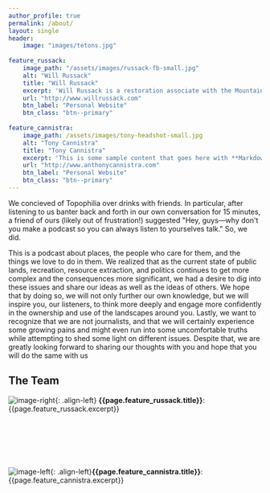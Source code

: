 ```yaml
---
author_profile: true
permalink: /about/
layout: single
header:
    image: "images/tetons.jpg"
    
feature_russack:
    image_path: "/assets/images/russack-fb-small.jpg"
    alt: "Will Russack"
    title: "Will Russack"
    excerpt: 'Will Russack is a restoration associate with the Mountains to Sound Greenway Trust, where he helps improve the health of public lands in the Puget Sound region. He's an avid skier, backpacker, and photographer, and enjoys being dragged to live concerts by Tony. Will received his B.S in Environmental Studies from Tufts University, and his B.F.A in Photography from the School of the Museum of Fine Arts, Boston.'
    url: "http://www.willrussack.com"
    btn_label: "Personal Website"
    btn_class: "btn--primary"
    
feature_cannistra:
    image_path: /assets/images/tony-headshot-small.jpg
    alt: "Tony Cannistra"
    title: "Tony Cannistra"
    excerpt: 'This is some sample content that goes here with **Markdown** formatting. Left aligned with `type="left"`'
    url: "http://www.anthonycannistra.com"
    btn_label: "Personal Website"
    btn_class: "btn--primary"
---
```


We concieved of Topophilia over drinks with friends. In particular, after listening to us banter back and forth in our own conversation for 15 minutes, a friend of ours (likely out of frustration!) suggested "Hey, guys––why don't you make a podcast so you can always listen to yourselves talk." So, we did. 

This is a podcast about places, the people who care for them, and the things we love to do in them. We realized that as the current state of public lands, recreation, resource extraction, and politics continues to get more complex and the consequences more significant, we had a desire to dig into these issues and share our ideas as well as the ideas of others. We hope that by doing so, we will not only further our own knowledge, but we will inspire you, our listeners, to think more deeply and engage more confidently in the ownership and use of the landscapes around you. Lastly, we want to recognize that we are not journalists, and that we will certainly experience some growing pains and might even run into some uncomfortable truths while attempting to shed some light on different issues. Despite that, we are greatly looking forward to sharing our thoughts with you and hope that you will do the same with us

## The Team
![image-right]({{page.feature_russack.image_path}}){: .align-left}
**{{page.feature_russack.title}}**: {{page.feature_russack.excerpt}}

<div style="height: 80px"> </div>

![image-left]({{page.feature_cannistra.image_path}}){: .align-left}**{{page.feature_cannistra.title}}**: {{page.feature_cannistra.excerpt}}









